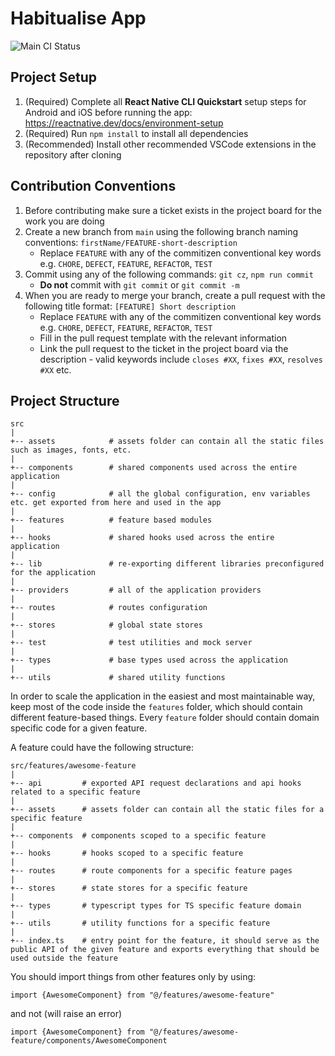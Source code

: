 # Habitualise App

![Main CI Status](https://github.com/Habitualise/habitualise-client/actions/workflows/ci.yml/badge.svg?branch=main)

## Project Setup

1. (Required) Complete all **React Native CLI Quickstart** setup steps for Android and iOS before running the app: https://reactnative.dev/docs/environment-setup
2. (Required) Run `npm install` to install all dependencies
3. (Recommended) Install other recommended VSCode extensions in the repository after cloning

## Contribution Conventions

1. Before contributing make sure a ticket exists in the project board for the work you are doing
2. Create a new branch from `main` using the following branch naming conventions: `firstName/FEATURE-short-description`
   - Replace `FEATURE` with any of the commitizen conventional key words e.g. `CHORE`, `DEFECT`, `FEATURE`, `REFACTOR`, `TEST`
3. Commit using any of the following commands: `git cz`, `npm run commit`
   - **Do not** commit with `git commit` or `git commit -m`
4. When you are ready to merge your branch, create a pull request with the following title format: `[FEATURE] Short description`
   - Replace `FEATURE` with any of the commitizen conventional key words e.g. `CHORE`, `DEFECT`, `FEATURE`, `REFACTOR`, `TEST`
   - Fill in the pull request template with the relevant information
   - Link the pull request to the ticket in the project board via the description - valid keywords include `closes #XX`, `fixes #XX`, `resolves #XX` etc.

## Project Structure

```
src
|
+-- assets            # assets folder can contain all the static files such as images, fonts, etc.
|
+-- components        # shared components used across the entire application
|
+-- config            # all the global configuration, env variables etc. get exported from here and used in the app
|
+-- features          # feature based modules
|
+-- hooks             # shared hooks used across the entire application
|
+-- lib               # re-exporting different libraries preconfigured for the application
|
+-- providers         # all of the application providers
|
+-- routes            # routes configuration
|
+-- stores            # global state stores
|
+-- test              # test utilities and mock server
|
+-- types             # base types used across the application
|
+-- utils             # shared utility functions
```

In order to scale the application in the easiest and most maintainable way, keep most of the code inside the `features` folder, which should contain different feature-based things. Every `feature` folder should contain domain specific code for a given feature.

A feature could have the following structure:

```
src/features/awesome-feature
|
+-- api         # exported API request declarations and api hooks related to a specific feature
|
+-- assets      # assets folder can contain all the static files for a specific feature
|
+-- components  # components scoped to a specific feature
|
+-- hooks       # hooks scoped to a specific feature
|
+-- routes      # route components for a specific feature pages
|
+-- stores      # state stores for a specific feature
|
+-- types       # typescript types for TS specific feature domain
|
+-- utils       # utility functions for a specific feature
|
+-- index.ts    # entry point for the feature, it should serve as the public API of the given feature and exports everything that should be used outside the feature
```

You should import things from other features only by using:

`import {AwesomeComponent} from "@/features/awesome-feature"`

and not (will raise an error)

`import {AwesomeComponent} from "@/features/awesome-feature/components/AwesomeComponent`
